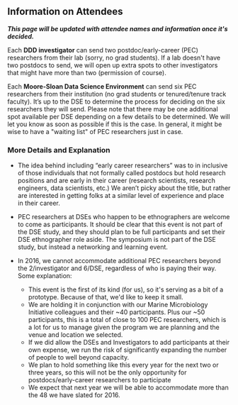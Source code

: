 ## Information on Attendees

_**This page will be updated with attendee names and information once it's decided.**_

Each **DDD investigator** can send two postdoc/early-career (PEC) researchers from their lab (sorry, no grad students). If a lab doesn't have two postdocs to send, we will open up extra spots to other investigators that might have more than two (permission of course).

Each **Moore-Sloan Data Science Environment** can send six PEC researchers from their institution (no grad students or tenured/tenure track faculty). It’s up to the DSE to determine the process for deciding on the six researchers they will send. Please note that there may be one additional spot available per DSE depending on a few details to be determined. We will let you know as soon as possible if this is the case. In general, it might be wise to have a "waiting list" of PEC researchers just in case.

### More Details and Explanation

* The idea behind including “early career researchers” was to in inclusive of those individuals that not formally called postdocs but hold research positions and are early in their career (research scientists, research engineers, data scientists, etc.) We aren’t picky about the title, but rather are interested in getting folks at a similar level of experience and place in their career.

* PEC researchers at DSEs who happen to be ethnographers are welcome to come as participants. It should be clear that this event is not part of the DSE study, and they should plan to be full participants and set their DSE ethnographer role aside. The symposium is not part of the DSE study, but instead a networking and learning event.

* In 2016, we cannot accommodate additional PEC researchers beyond the 2/investigator and 6/DSE, regardless of who is paying their way. Some explanation:
	* This event is the first of its kind (for us), so it's serving as a bit of a prototype. Because of that, we'd like to keep it small. 
	* We are holding it in conjunction with our Marine Microbiology Initiative colleagues and their ~40 participants. Plus our ~50 participants, this is a total of close to 100 PEC researchers, which is a lot for us to manage given the program we are planning and the venue and location we selected.
	* If we did allow the DSEs and Investigators to add participants at their own expense, we run the risk of significantly expanding the number of people to well beyond capacity. 
	* We plan to hold something like this every year for the next two or three years, so this will not be the only opportunity for postdocs/early-career researchers to participate
	* We expect that next year we will be able to accommodate more than the 48 we have slated for 2016. 

